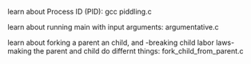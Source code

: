 learn about Process ID (PID): gcc piddling.c

learn about running main with input arguments: argumentative.c

learn about forking a parent an child, and -breaking child labor laws- making the parent and child do differnt things: fork_child_from_parent.c

